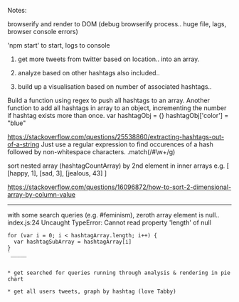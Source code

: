 Notes:

browserify and render to DOM (debug browserify process.. huge file, lags, browser console errors)

'npm start' to start, logs to console

1. get more tweets from twitter based on location..
into an array.

2. analyze based on other hashtags also included..

3. build up a visualisation based on number of associated hashtags..

Build a function using regex to push all hashtags to an array. Another function to add all hashtags in array to an object, incrementing the number if hashtag exists more than once.
var hashtagObj = {}
hashtagObj['color'] = "blue"

https://stackoverflow.com/questions/25538860/extracting-hashtags-out-of-a-string
Just use a regular expression to find occurences of a hash followed by non-whitespace characters.
.match(/#\w+/g)



sort nested array (hashtagCountArray) by 2nd element in inner arrays
e.g.
[
  [happy, 1],
  [sad, 3],
  [jealous, 43]
]

https://stackoverflow.com/questions/16096872/how-to-sort-2-dimensional-array-by-column-value

________

with some search queries (e.g. #feminism), zeroth array element is null..
index.js:24 Uncaught TypeError: Cannot read property 'length' of null

```
for (var i = 0; i < hashtagArray.length; i++) {
  var hashtagSubArray = hashtagArray[i]
}
`_____


* get searched for queries running through analysis & rendering in pie chart

* get all users tweets, graph by hashtag (love Tabby)
